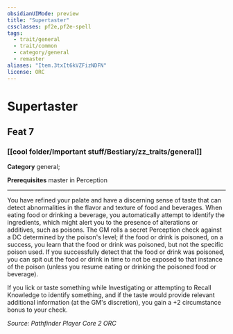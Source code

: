 ```yaml
---
obsidianUIMode: preview
title: "Supertaster"
cssclasses: pf2e,pf2e-spell
tags:
  - trait/general
  - trait/common
  - category/general
  - remaster
aliases: "Item.3txIt6kVZFizNDFN"
license: ORC
---
```

# Supertaster
## Feat 7
### [[cool folder/Important stuff/Bestiary/zz_traits/general]]

**Category** general; 



**Prerequisites** master in Perception
* * *
You have refined your palate and have a discerning sense of taste that can detect abnormalities in the flavor and texture of food and beverages. When eating food or drinking a beverage, you automatically attempt to identify the ingredients, which might alert you to the presence of alterations or additives, such as poisons. The GM rolls a secret Perception check against a DC determined by the poison's level; if the food or drink is poisoned, on a success, you learn that the food or drink was poisoned, but not the specific poison used. If you successfully detect that the food or drink was poisoned, you can spit out the food or drink in time to not be exposed to that instance of the poison (unless you resume eating or drinking the poisoned food or beverage).

If you lick or taste something while Investigating or attempting to Recall Knowledge to identify something, and if the taste would provide relevant additional information (at the GM's discretion), you gain a +2 circumstance bonus to your check.

*Source: Pathfinder Player Core 2*
*ORC*